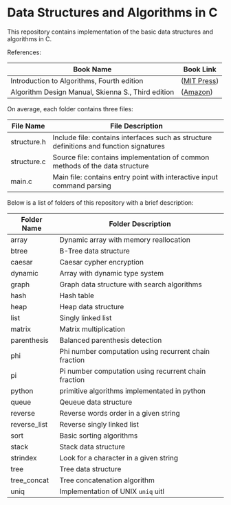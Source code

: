 # Data Structures and Algorithms in C

This repository contains implementation of the basic data structures and algorithms in C.

References:

| Book Name         | Book Link |
|-------------------|-----------|
| Introduction to Algorithms, Fourth edition | ([MIT Press](https://mitpress.mit.edu/9780262046305/introduction-to-algorithms/)) |
| Algorithm Design Manual, Skienna S., Third edition | ([Amazon](https://www.amazon.com/Algorithm-Design-Manual-Computer-Science/dp/3030542556)) |

On average, each folder contains three files:

| File Name | File Description |
|-----------|------------------|
| structure.h | Include file: contains interfaces such as structure definitions and function signatures |
| structure.c | Source file: contains implementation of common methods of the data structure |
| main.c | Main file: contains entry point with interactive input command parsing |

Below is a list of folders of this repository with a brief description:

| Folder Name   | Folder Description |
|---------------|--------------------|
| array         | Dynamic array with memory reallocation    |
| btree         | B-Tree data structure                     |
| caesar        | Caesar cypher encryption                  |
| dynamic       | Array with dynamic type system            |
| graph         | Graph data structure with search algorithms           |
| hash          | Hash table                                |
| heap          | Heap data structure                       |
| list          | Singly linked list                        |
| matrix        | Matrix multiplication                     |
| parenthesis   | Balanced parenthesis detection            |
| phi           | Phi number computation using recurrent chain fraction |
| pi            | Pi  number computation using recurrent chain fraction |
| python        | primitive algorithms implementated in python          |
| queue         | Qeueue data structure                     |
| reverse       | Reverse words order in a given string     |
| reverse_list  | Reverse singly linked list                |
| sort          | Basic sorting algorithms                  |
| stack         | Stack data structure                      |
| strindex      | Look for a character in a given string    |
| tree          | Tree data structure                       |
| tree_concat   | Tree concatenation algorithm              |
| uniq          | Implementation of UNIX `uniq` uitl        |


